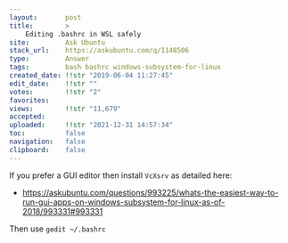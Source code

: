 ```yaml
---
layout:       post
title:        >
    Editing .bashrc in WSL safely
site:         Ask Ubuntu
stack_url:    https://askubuntu.com/q/1148506
type:         Answer
tags:         bash bashrc windows-subsystem-for-linux
created_date: !!str "2019-06-04 11:27:45"
edit_date:    !!str ""
votes:        !!str "2"
favorites:    
views:        !!str "11,679"
accepted:     
uploaded:     !!str "2021-12-31 14:57:34"
toc:          false
navigation:   false
clipboard:    false
---
```


If you prefer a GUI editor then install `VcXsrv` as detailed here:

- https://askubuntu.com/questions/993225/whats-the-easiest-way-to-run-gui-apps-on-windows-subsystem-for-linux-as-of-2018/993331#993331

Then use `gedit ~/.bashrc`
